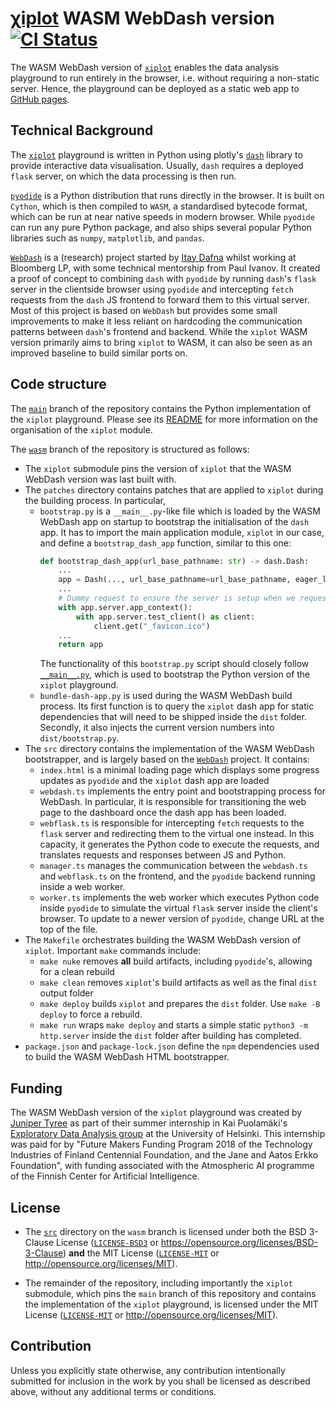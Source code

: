 # [&chi;iplot](https://github.com/edahelsinki/xiplot) WASM WebDash version &emsp; [![CI Status]][workflow]

[CI Status]: https://img.shields.io/github/actions/workflow/status/edahelsinki/xiplot/gh-pages.yaml?branch=wasm&label=gh-pages
[workflow]: https://github.com/edahelsinki/xiplot/actions/workflows/gh-pages.yaml?query=branch%3Awasm

The WASM WebDash version of [`xiplot`](https://github.com/edahelsinki/xiplot) enables the data analysis playground to run entirely in the browser, i.e. without requiring a non-static server. Hence, the playground can be deployed as a static web app to [GitHub pages](https://www.edahelsinki.fi/xiplot).

## Technical Background

The [`xiplot`](https://github.com/edahelsinki/xiplot) playground is written in Python using plotly's [`dash`](https://github.com/plotly/dash) library to provide interactive data visualisation. Usually, `dash` requires a deployed `flask` server, on which the data processing is then run.

[`pyodide`](https://github.com/pyodide/pyodide) is a Python distribution that runs directly in the browser. It is built on `Cython`, which is then compiled to `WASM`, a standardised bytecode format, which can be run at near native speeds in modern browser. While `pyodide` can run any pure Python package, and also ships several popular Python libraries such as `numpy`, `matplotlib`, and `pandas`.

[`WebDash`](https://github.com/ibdafna/webdash) is a (research) project started by [Itay Dafna](https://github.com/ibdafna) whilst working at Bloomberg LP, with some technical mentorship from Paul Ivanov. It created a proof of concept to combining `dash` with `pyodide` by running `dash`'s `flask` server in the clientside browser using `pyodide` and intercepting `fetch` requests from the `dash` JS frontend to forward them to this virtual server. Most of this project is based on `WebDash` but provides some small improvements to make it less reliant on hardcoding the communication patterns between `dash`'s frontend and backend. While the `xiplot` WASM version primarily aims to bring `xiplot` to WASM, it can also be seen as an improved baseline to build similar ports on.

## Code structure

The [`main`](https://github.com/edahelsinki/xiplot/tree/main) branch of the repository contains the Python implementation of the `xiplot` playground. Please see its [README](https://github.com/edahelsinki/xiplot/blob/main/README.md) for more information on the organisation of the `xiplot` module.

The [`wasm`](https://github.com/edahelsinki/xiplot/tree/wasm) branch of the repository is structured as follows:
* The `xiplot` submodule pins the version of `xiplot` that the WASM WebDash version was last built with.
* The `patches` directory contains patches that are applied to `xiplot` during the building process. In particular,
  * `bootstrap.py` is a `__main__.py`-like file which is loaded by the WASM WebDash app on startup to bootstrap the initialisation of the `dash` app. It has to import the main application module, `xiplot` in our case, and define a `bootstrap_dash_app` function, similar to this one:
    ```python
    def bootstrap_dash_app(url_base_pathname: str) -> dash.Dash:
        ...
        app = Dash(..., url_base_pathname=url_base_pathname, eager_loading=True, ...)
        ...
        # Dummy request to ensure the server is setup when we request the index
        with app.server.app_context():
            with app.server.test_client() as client:
                client.get("_favicon.ico")
        ...
        return app
    ```
    The functionality of this `bootstrap.py` script should closely follow [`__main__.py`](https://github.com/edahelsinki/xiplot/blob/main/xiplot/__main__.py), which is used to bootstrap the Python version of the `xiplot` playground.
  * `bundle-dash-app.py` is used during the WASM WebDash build process. Its first function is to query the `xiplot` dash app for static dependencies that will need to be shipped inside the `dist` folder. Secondly, it also injects the current version numbers into `dist/bootstrap.py`.
* The `src` directory contains the implementation of the WASM WebDash bootstrapper, and is largely based on the [`WebDash`](https://github.com/ibdafna/webdash) project. It contains:
  * `index.html` is a minimal loading page which displays some progress updates as `pyodide` and the `xiplot` dash app are loaded
  * `webdash.ts` implements the entry point and bootstrapping process for WebDash. In particular, it is responsible for transitioning the web page to the dashboard once the dash app has been loaded.
  * `webflask.ts` is responsible for intercepting `fetch` requests to the `flask` server and redirecting them to the virtual one instead. In this capacity, it generates the Python code to execute the requests, and translates requests and responses between JS and Python.
  * `manager.ts` manages the communication between the `webdash.ts` and `webflask.ts` on the frontend, and the `pyodide` backend running inside a web worker.
  * `worker.ts` implements the web worker which executes Python code inside `pyodide` to simulate the virtual `flask` server inside the client's browser. To update to a newer version of `pyodide`, change URL at the top of the file.
* The `Makefile` orchestrates building the WASM WebDash version of `xiplot`. Important `make` commands include:
  * `make nuke` removes **all** build artifacts, including `pyodide`'s, allowing for a clean rebuild
  * `make clean` removes `xiplot`'s build artifacts as well as the final `dist` output folder
  * `make deploy` builds `xiplot` and prepares the `dist` folder. Use `make -B deploy` to force a rebuild.
  * `make run` wraps `make deploy` and starts a simple static `python3 -m http.server` inside the `dist` folder after building has completed.
* `package.json` and `package-lock.json` define the `npm` dependencies used to build the WASM WebDash HTML bootstrapper.

## Funding

The WASM WebDash version of the `xiplot` playground was created by [Juniper Tyree](https://github.com/juntyr) as part of their summer internship in Kai Puolamäki's [Exploratory Data Analysis group](https://github.com/edahelsinki) at the University of Helsinki. This internship was paid for by "Future Makers Funding Program 2018 of the Technology Industries of Finland Centennial Foundation, and the Jane and Aatos Erkko Foundation", with funding associated with the Atmospheric AI programme of the Finnish Center for Artificial Intelligence.

## License

* The [`src`](src) directory on the `wasm` branch is licensed under both the BSD 3-Clause License ([`LICENSE-BSD3`](LICENSE-BSD3) or https://opensource.org/licenses/BSD-3-Clause) **and** the MIT License ([`LICENSE-MIT`](LICENSE-MIT) or http://opensource.org/licenses/MIT).

* The remainder of the repository, including importantly the `xiplot` submodule, which pins the `main` branch of this repository and contains the implementation of the `xiplot` playground, is licensed under the MIT License ([`LICENSE-MIT`](LICENSE-MIT) or http://opensource.org/licenses/MIT).

## Contribution

Unless you explicitly state otherwise, any contribution intentionally submitted for inclusion in the work by you shall be licensed as described above, without any additional terms or conditions.
